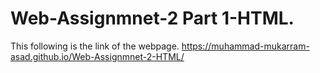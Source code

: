# Web-Assignmnet-2 Part 1-HTML.
This following is the link of the webpage.
https://muhammad-mukarram-asad.github.io/Web-Assignmnet-2-HTML/
